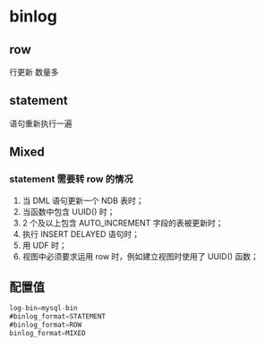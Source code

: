 # binlog
## row
行更新
数量多

## statement
语句重新执行一遍

## Mixed

### statement 需要转 row 的情况
1. 当 DML 语句更新一个 NDB 表时；
2. 当函数中包含 UUID() 时；
3. 2 个及以上包含 AUTO_INCREMENT 字段的表被更新时；
4. 执行 INSERT DELAYED 语句时；
5. 用 UDF 时；
6. 视图中必须要求运用 row 时，例如建立视图时使用了 UUID() 函数；

## 配置值
```java
log-bin=mysql-bin
#binlog_format=STATEMENT
#binlog_format=ROW
binlog_format=MIXED
```